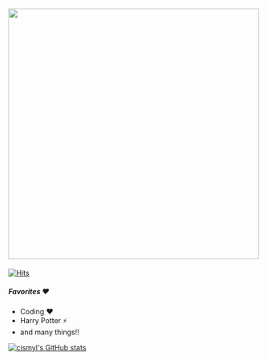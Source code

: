 # <img src="https://img1.daumcdn.net/thumb/R1280x0/?scode=mtistory2&fname=https%3A%2F%2Fblog.kakaocdn.net%2Fdn%2FoUyzN%2FbtqZlPf56up%2FjfRpSv8pE52SjTyxAB3340%2Fimg.gif" width="500px">

[![Hits](https://hits.seeyoufarm.com/api/count/incr/badge.svg?url=https://github.com/cismyl/cismyl/edit/main/README.md&count_bg=%2379C83D&title_bg=%23555555&icon=github.svg&icon_color=%23E7E7E7&title=hits&edge_flat=false)](https://hits.seeyoufarm.com)

##### Favorites ♥ 
* Coding ♥
* Harry Potter ⚡
* and many things!!

[![cismyl's GitHub stats](https://github-readme-stats.vercel.app/api?username=cismyl)](https://github.com/anuraghazra/github-readme-stats)
